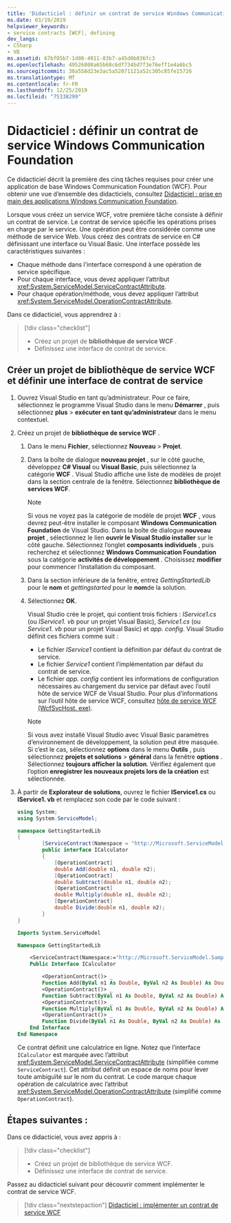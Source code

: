 ```yaml
---
title: 'Didacticiel : définir un contrat de service Windows Communication Foundation'
ms.date: 03/19/2019
helpviewer_keywords:
- service contracts [WCF], defining
dev_langs:
- CSharp
- VB
ms.assetid: 67bf05b7-1d08-4911-83b7-a45d0b036fc3
ms.openlocfilehash: 49526808a65b68c6df734bd7f3e76eff1e4a6bc5
ms.sourcegitcommit: 30a558d23e3ac5a52071121a52c305c85fe15726
ms.translationtype: MT
ms.contentlocale: fr-FR
ms.lasthandoff: 12/25/2019
ms.locfileid: "75338299"
---
```

# <a name="tutorial-define-a-windows-communication-foundation-service-contract"></a>Didacticiel : définir un contrat de service Windows Communication Foundation

Ce didacticiel décrit la première des cinq tâches requises pour créer une application de base Windows Communication Foundation (WCF). Pour obtenir une vue d’ensemble des didacticiels, consultez [Didacticiel : prise en main des applications Windows Communication Foundation](getting-started-tutorial.md).

Lorsque vous créez un service WCF, votre première tâche consiste à définir un contrat de service. Le contrat de service spécifie les opérations prises en charge par le service. Une opération peut être considérée comme une méthode de service Web. Vous créez des contrats de service en C# définissant une interface ou Visual Basic. Une interface possède les caractéristiques suivantes :

- Chaque méthode dans l'interface correspond à une opération de service spécifique. 
- Pour chaque interface, vous devez appliquer l’attribut <xref:System.ServiceModel.ServiceContractAttribute>.
- Pour chaque opération/méthode, vous devez appliquer l’attribut <xref:System.ServiceModel.OperationContractAttribute>. 

Dans ce didacticiel, vous apprendrez à :
> [!div class="checklist"]
>
> - Créez un projet de **bibliothèque de service WCF** .
> - Définissez une interface de contrat de service.

## <a name="create-a-wcf-service-library-project-and-define-a-service-contract-interface"></a>Créer un projet de bibliothèque de service WCF et définir une interface de contrat de service

1. Ouvrez Visual Studio en tant qu’administrateur. Pour ce faire, sélectionnez le programme Visual Studio dans le menu **Démarrer** , puis sélectionnez **plus** > **exécuter en tant qu’administrateur** dans le menu contextuel.

2. Créez un projet de **bibliothèque de service WCF** .

   1. Dans le menu **Fichier**, sélectionnez **Nouveau** > **Projet**.

   2. Dans la boîte de dialogue **nouveau projet** , sur le côté gauche, développez  **C# Visual** ou **Visual Basic**, puis sélectionnez la catégorie **WCF** . Visual Studio affiche une liste de modèles de projet dans la section centrale de la fenêtre. Sélectionnez **bibliothèque de services WCF**.

      > [!NOTE]
      > Si vous ne voyez pas la catégorie de modèle de projet **WCF** , vous devrez peut-être installer le composant **Windows Communication Foundation** de Visual Studio. Dans la boîte de dialogue **nouveau projet** , sélectionnez le lien **ouvrir le Visual Studio installer** sur le côté gauche. Sélectionnez l’onglet **composants individuels** , puis recherchez et sélectionnez **Windows Communication Foundation** sous la catégorie **activités de développement** . Choisissez **modifier** pour commencer l’installation du composant.

   3. Dans la section inférieure de la fenêtre, entrez *GettingStartedLib* pour le **nom** et *gettingstarted* pour le **nom**de la solution. 

   4. Sélectionnez **OK**.

      Visual Studio crée le projet, qui contient trois fichiers : *IService1.cs* (ou *IService1. vb* pour un projet Visual Basic), *Service1.cs* (ou *Service1. vb* pour un projet Visual Basic) et *app. config*. Visual Studio définit ces fichiers comme suit : 
      - Le fichier *IService1* contient la définition par défaut du contrat de service. 
      - Le fichier *Service1* contient l’implémentation par défaut du contrat de service. 
      - Le fichier *app. config* contient les informations de configuration nécessaires au chargement du service par défaut avec l’outil hôte de service WCF de Visual Studio. Pour plus d’informations sur l’outil hôte de service WCF, consultez [hôte de service WCF (WcfSvcHost. exe)](wcf-service-host-wcfsvchost-exe.md).

      > [!NOTE]
      > Si vous avez installé Visual Studio avec Visual Basic paramètres d’environnement de développement, la solution peut être masquée. Si c’est le cas, sélectionnez **options** dans le menu **Outils** , puis sélectionnez **projets et solutions** > **général** dans la fenêtre **options** . Sélectionnez **toujours afficher la solution**. Vérifiez également que l’option **enregistrer les nouveaux projets lors de la création** est sélectionnée.

3. À partir de **Explorateur de solutions**, ouvrez le fichier **IService1.cs** ou **IService1. vb** et remplacez son code par le code suivant :

    ```csharp
    using System;
    using System.ServiceModel;

    namespace GettingStartedLib
    {
            [ServiceContract(Namespace = "http://Microsoft.ServiceModel.Samples")]
            public interface ICalculator
            {
                [OperationContract]
                double Add(double n1, double n2);
                [OperationContract]
                double Subtract(double n1, double n2);
                [OperationContract]
                double Multiply(double n1, double n2);
                [OperationContract]
                double Divide(double n1, double n2);
            }
    }
    ```

    ```vb
    Imports System.ServiceModel

    Namespace GettingStartedLib

        <ServiceContract(Namespace:="http://Microsoft.ServiceModel.Samples")> _
        Public Interface ICalculator

            <OperationContract()> _
            Function Add(ByVal n1 As Double, ByVal n2 As Double) As Double
            <OperationContract()> _
            Function Subtract(ByVal n1 As Double, ByVal n2 As Double) As Double
            <OperationContract()> _
            Function Multiply(ByVal n1 As Double, ByVal n2 As Double) As Double
            <OperationContract()> _
            Function Divide(ByVal n1 As Double, ByVal n2 As Double) As Double
        End Interface
    End Namespace
    ```

     Ce contrat définit une calculatrice en ligne. Notez que l’interface `ICalculator` est marquée avec l’attribut <xref:System.ServiceModel.ServiceContractAttribute> (simplifiée comme `ServiceContract`). Cet attribut définit un espace de noms pour lever toute ambiguïté sur le nom du contrat. Le code marque chaque opération de calculatrice avec l’attribut <xref:System.ServiceModel.OperationContractAttribute> (simplifié comme `OperationContract`).

## <a name="next-steps"></a>Étapes suivantes :

Dans ce didacticiel, vous avez appris à :
> [!div class="checklist"]
>
> - Créez un projet de bibliothèque de service WCF.
> - Définissez une interface de contrat de service.

Passez au didacticiel suivant pour découvrir comment implémenter le contrat de service WCF.

> [!div class="nextstepaction"]
> [Didacticiel : implémenter un contrat de service WCF](how-to-implement-a-wcf-contract.md)
